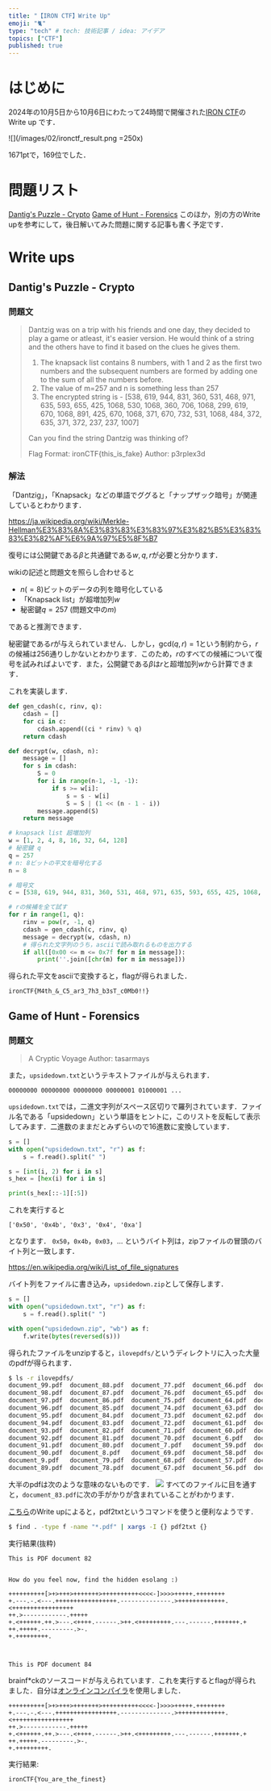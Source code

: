 ```yaml
---
title: "【IRON CTF】Write Up"
emoji: "🐈"
type: "tech" # tech: 技術記事 / idea: アイデア
topics: ["CTF"]
published: true
---
```


# はじめに
2024年の10月5日から10月6日にわたって24時間で開催された[IRON CTF](https://ctf.1nf1n1ty.team/)のWrite up です．

![](/images/02/ironctf_result.png =250x)

1671ptで，169位でした．

# 問題リスト
[Dantig's Puzzle - Crypto](#dantigs-puzzle---crypto)
[Game of Hunt - Forensics](#game-of-hunt---forensics)
このほか，別の方のWrite upを参考にして，後日解いてみた問題に関する記事も書く予定です．

# Write ups
## Dantig's Puzzle - Crypto
### 問題文
> Dantzig was on a trip with his friends and one day, they decided to play a game or atleast, it's easier version. He would think of a string and the others have to find it based on the clues he gives them.
>
> 1. The knapsack list contains 8 numbers, with 1 and 2 as the first two numbers and the subsequent numbers are formed by adding one to the sum of all the numbers before.
> 2. The value of m=257 and n is something less than 257
> 3. The encrypted string is - [538, 619, 944, 831, 360, 531, 468, 971, 635, 593, 655, 425, 1068, 530, 1068, 360, 706, 1068, 299, 619, 670, 1068, 891, 425, 670, 1068, 371, 670, 732, 531, 1068, 484, 372, 635, 371, 372, 237, 237, 1007]
>
> Can you find the string Dantzig was thinking of?
>
> Flag Format: ironCTF{this_is_fake}
> Author: p3rplex3d

### 解法
「Dantzig」，「Knapsack」などの単語でググると「ナップザック暗号」が関連しているとわかります．

https://ja.wikipedia.org/wiki/Merkle-Hellman%E3%83%8A%E3%83%83%E3%83%97%E3%82%B5%E3%83%83%E3%82%AF%E6%9A%97%E5%8F%B7

復号には公開鍵である$\beta$と共通鍵である$w, q, r$が必要と分かります．

wikiの記述と問題文を照らし合わせると

* $n(=8)$ビットのデータの列を暗号化している
* 「Knapsack list」が超増加列$w$
* 秘密鍵$q = 257$ (問題文中の$m$)

であると推測できます．

秘密鍵である$r$が与えられていません．しかし，$\mathrm{gcd}(q, r)=1$という制約から，$r$の候補は256通りしかないとわかります．このため，$r$のすべての候補について復号を試みればよいです．また，公開鍵である$\beta$は$r$と超増加列$w$から計算できます．

これを実装します．

````python
def gen_cdash(c, rinv, q):
	cdash = []
	for ci in c:
		cdash.append((ci * rinv) % q)
	return cdash

def decrypt(w, cdash, n):
	message = []
	for s in cdash:
		S = 0
		for i in range(n-1, -1, -1):
			if s >= w[i]:
				s = s - w[i]
				S = S | (1 << (n - 1 - i))
		message.append(S)
	return message

# knapsack list 超増加列
w = [1, 2, 4, 8, 16, 32, 64, 128]
# 秘密鍵 q
q = 257
# n: 8ビットの平文を暗号化する
n = 8

# 暗号文
c = [538, 619, 944, 831, 360, 531, 468, 971, 635, 593, 655, 425, 1068, 530, 1068, 360, 706, 1068, 299, 619, 670, 1068, 891, 425, 670, 1068, 371, 670, 732, 531, 1068, 484, 372, 635, 371, 372, 237, 237, 1007]

# rの候補を全て試す
for r in range(1, q):
    rinv = pow(r, -1, q)
    cdash = gen_cdash(c, rinv, q)
    message = decrypt(w, cdash, n)
    # 得られた文字列のうち，asciiで読み取れるものを出力する
    if all([0x00 <= m <= 0x7f for m in message]):
		print(''.join([chr(m) for m in message]))
````
得られた平文をasciiで変換すると，flagが得られました．

````
ironCTF{M4th_&_C5_ar3_7h3_b3sT_c0Mb0!!}
````

## Game of Hunt - Forensics
### 問題文
> A Cryptic Voyage
> Author: tasarmays

また，`upsidedown.txt`というテキストファイルが与えられます．

````:upsidedown.txt(一部)
00000000 00000000 00000000 00000001 01000001 ...
````
`upsidedown.txt`では，二進文字列がスペース区切りで羅列されています．ファイル名である「upsidedown」という単語をヒントに，このリストを反転して表示してみます．二進数のままだとみずらいので16進数に変換しています．
````python
s = []
with open("upsidedown.txt", "r") as f:
	s = f.read().split(" ")

s = [int(i, 2) for i in s]
s_hex = [hex(i) for i in s]

print(s_hex[::-1][:5])
````
これを実行すると
````
['0x50', '0x4b', '0x3', '0x4', '0xa']
````
となります．
`0x50`，`0x4b`，`0x03`，... というバイト列は，zipファイルの冒頭のバイト列と一致します．

https://en.wikipedia.org/wiki/List_of_file_signatures

バイト列をファイルに書き込み，`upsidedown.zip`として保存します．

````python
s = []
with open("upsidedown.txt", "r") as f:
	s = f.read().split(" ")

with open("upsidedown.zip", "wb") as f:
	f.write(bytes(reversed(s)))
````
得られたファイルをunzipすると，`ilovepdfs/`というディレクトリに入った大量のpdfが得られます．
````bash
$ ls -r ilovepdfs/
document_99.pdf  document_88.pdf  document_77.pdf  document_66.pdf  document_55.pdf  document_44.pdf  document_33.pdf  document_22.pdf  document_11.pdf
document_98.pdf  document_87.pdf  document_76.pdf  document_65.pdf  document_54.pdf  document_43.pdf  document_32.pdf  document_21.pdf  document_100.pdf   
document_97.pdf  document_86.pdf  document_75.pdf  document_64.pdf  document_53.pdf  document_42.pdf  document_31.pdf  document_20.pdf  document_10.pdf    
document_96.pdf  document_85.pdf  document_74.pdf  document_63.pdf  document_52.pdf  document_41.pdf  document_30.pdf  document_2.pdf   document_1.pdf     
document_95.pdf  document_84.pdf  document_73.pdf  document_62.pdf  document_51.pdf  document_40.pdf  document_3.pdf   document_19.pdf
document_94.pdf  document_83.pdf  document_72.pdf  document_61.pdf  document_50.pdf  document_4.pdf   document_29.pdf  document_18.pdf
document_93.pdf  document_82.pdf  document_71.pdf  document_60.pdf  document_5.pdf   document_39.pdf  document_28.pdf  document_17.pdf
document_92.pdf  document_81.pdf  document_70.pdf  document_6.pdf   document_49.pdf  document_38.pdf  document_27.pdf  document_16.pdf
document_91.pdf  document_80.pdf  document_7.pdf   document_59.pdf  document_48.pdf  document_37.pdf  document_26.pdf  document_15.pdf
document_90.pdf  document_8.pdf   document_69.pdf  document_58.pdf  document_47.pdf  document_36.pdf  document_25.pdf  document_14.pdf
document_9.pdf   document_79.pdf  document_68.pdf  document_57.pdf  document_46.pdf  document_35.pdf  document_24.pdf  document_13.pdf
document_89.pdf  document_78.pdf  document_67.pdf  document_56.pdf  document_45.pdf  document_34.pdf  document_23.pdf  document_12.pdf
````
大半のpdfは次のような意味のないものです．
![](/images/02/ilovepdfs.png)
すべてのファイルに目を通すと，`document_83.pdf`に次の手がかりが含まれていることがわかります．

[こちら](https://abuctf.github.io/posts/IronCTF/#game-of-hunt)のWrite upによると，pdf2txtというコマンドを使うと便利なようです．
````bash
$ find . -type f -name "*.pdf" | xargs -I {} pdf2txt {}
````
実行結果(抜粋)
````
This is PDF document 82


How do you feel now, find the hidden esolang :)  

++++++++++[>+>+++>+++++++>++++++++++<<<<-]>>>>+++++.++++++++
+.---.-.<---.+++++++++++++++++.--------------.>+++++++++++++.<+++++++++++++++++
++.>------------.+++++
+.<++++++.++.>---.<++++.------.>++.<+++++++++.---.------.+++++++.+
++.+++++.---------.>-.
+.+++++++++.



This is PDF document 84

````
brainf*ckのソースコードが与えられています．これを実行するとflagが得られました．自分は[オンラインコンパイラ](https://www.tutorialspoint.com/execute_brainfk_online.php)を使用しました．
````
++++++++++[>+>+++>+++++++>++++++++++<<<<-]>>>>+++++.++++++++
+.---.-.<---.+++++++++++++++++.--------------.>+++++++++++++.<+++++++++++++++++
++.>------------.+++++
+.<++++++.++.>---.<++++.------.>++.<+++++++++.---.------.+++++++.+
++.+++++.---------.>-.
+.+++++++++.
````
実行結果:
````
ironCTF{You_are_the_finest}
````